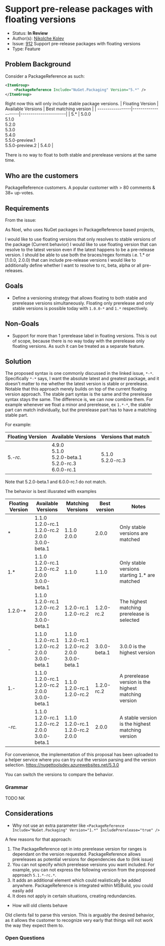 
# Support pre-release packages with floating versions

* Status: **In Review**
* Author(s): [Nikolche Kolev](https://github.com/nkolev92)
* Issue: [912](https://github.com/NuGet/Home/issues/912) Support pre-release packages with floating versions
* Type: Feature

## Problem Background

Consider a PackageReference as such:

```xml
<ItemGroup>
    <PackageReference Include="NuGet.Packaging" Version="5.*" />
</ItemGroup>
```

Right now this will only include stable package versions.
| Floating Version | Available Versions | Best matching version |
| -----------------|--------------------|-----------------------|
| 5.* | 5.0.0 <br> 5.1.0 <br> 5.2.0 <br> 5.3.0 <br> 5.4.0 <br> 5.5.0-preview.1 <br> 5.5.0-preview.2 | 5.4.0 |

There is no way to float to both stable and prerelease versions at the same time.

## Who are the customers

PackageReference customers. A popular customer with > 80 comments & 38+ up-votes.

## Requirements

From the issue:

As Noel, who uses NuGet packages in PackageReference based projects,

I would like to use floating versions that only resolves to stable versions of the package (Current behavior)
I would like to use floating version that can resolve to the latest version even if the latest happens to be a pre-release version.
I should be able to use both the braces/regex formats i.e. 1.* or [1.0.0, 2.0.0) that can include pre-release versions
I would like to additionally define whether I want to resolve to rc, beta, alpha or all pre-releases.

## Goals

* Define a versioning strategy that allows floating to both stable and prerelease versions simultaneously. Floating only prerelease and only stable versions is possible today with `1.0.0-*` and `1.*` respectively.

## Non-Goals

* Support for more than 1 prerelease label in floating versions. This is out of scope, because there is no way today with the prerelease only floating versions. As such it can be treated as a separate feature.

## Solution

The proposed syntax is one commonly discussed in the linked issue, `*-*`.
Specifically `*-*` says, I want the absolute latest and greatest package, and it doesn't matter to me whether the latest version is stable or prerelease.
Notable that this approach merely builds on top of the current floating version approach. The stable part syntax is the same and the prerelease syntax stays the same. The difference is, we can now combine them.
For example whenever we float a minor and prerelease, ex `1.*-*`, the stable part can match individually, but the prerelease part has to have a matching stable part. 

For example:

| Floating Version | Available Versions | Versions that match |
| -----------------|--------------------|-----------------------|
| 5.*-rc.* | 4.9.0 <br> 5.1.0 <br> 5.2.0-beta.1 <br> 5.2.0-rc.3 <br> 6.0.0-rc.1 | 5.1.0 <br> 5.2.0-rc.3 |

Note that 5.2.0-beta.1 and 6.0.0-rc.1 do not match.

The behavior is best illusrated with examples

| Floating Version | Available Versions | Matching Versions | Best version | Notes |
| -----------------|--------------------|-------------------|--------------|-------|
| *                | 1.1.0 <br> 1.2.0-rc.1 <br> 1.2.0-rc.2 <br> 2.0.0 <br> 3.0.0-beta.1 | 1.1.0 <br> 2.0.0 | 2.0.0 | Only stable versions are matched | 
| 1.*              | 1.1.0 <br> 1.2.0-rc.1 <br> 1.2.0-rc.2 <br> 2.0.0 <br> 3.0.0-beta.1 | 1.1.0 | 1.1.0 | Only stable versions starting 1.* are matched | 
| 1.2.0-*          | 1.1.0 <br> 1.2.0-rc.1 <br> 1.2.0-rc.2 <br> 2.0.0 <br> 3.0.0-beta.1 | 1.2.0-rc.1 <br> 1.2.0-rc.2 | 1.2.0-rc.2 | The highest matching prerelease is selected |
| *-*              | 1.1.0 <br> 1.2.0-rc.1 <br> 1.2.0-rc.2 <br> 2.0.0 <br> 3.0.0-beta.1 | 1.1.0 <br> 1.2.0-rc.1 <br> 1.2.0-rc.2 <br> 2.0.0 <br> 3.0.0-beta.1 | 3.0.0-beta.1 | 3.0.0 is the highest version |
| 1.*-*              | 1.1.0 <br> 1.2.0-rc.1 <br> 1.2.0-rc.2 <br> 2.0.0 <br> 3.0.0-beta.1 | 1.1.0 <br> 1.2.0-rc.1 <br> 1.2.0-rc.2 | 1.2.0-rc.2 | A prerelease version is the highest matching version |
| *-rc.*              | 1.1.0 <br> 1.2.0-rc.1 <br> 1.2.0-rc.2 <br> 2.0.0 <br> 3.0.0-beta.1 | 1.1.0 <br> 1.2.0-rc.1 <br> 1.2.0-rc.2 <br> 2.0.0 | 2.0.0 | A stable version is the highest matching version |

For convenience, the implementation of this proposal has been uploaded to a helper service where you can try out the version parsing and the version selection. https://nugettoolsdev.azurewebsites.net/5.3.0

You can switch the versions to compare the behavior.

### Grammar

TODO NK

## Considerations

*  Why not use an extra parameter like `<PackageReference Include="NuGet.Packaging" Version="1.*" IncludePrerelease="true" />`

A few reasons for that approach:

1. The PackageReference opt in into prerelease version for ranges is dependant on the version requested. PackageReference allows prereleases as potential versions for dependencies due to (link issue)
1. You can not specify which prerelease versions you want included. For  example, you can not express the following version from the proposed approach `5.1.*-rc.*`. 
1. It adds an additional element which could realistically be added anywhere. PackageReference is integrated within MSBuild, you could easily add 
1. It does not apply in certain situations, creating redundancies.

* How will old clients behave

Old clients fail to parse this version. This is arguably the desired behavior, as it allows the customer to recognize very early that things will not work the way they expect them to. 

### Open Questions
